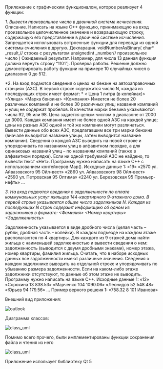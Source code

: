 Приложение с графическим функционалом, которое реализует 4 функции:


*1. Вывести произвольное число в двоичной системе исчисления.*
Описание.
Написать на языке С++ функцию, принимающую на вход произвольное целочисленное
значение и возвращающую строку, содержащую его представление в двоичной системе
исчисления. Запрещается использовать встроенные функции для перевода из одной
системы счисления в другую.
Декларация.
voidNumberAsBinary(
char* _result,// строка с результатом
unsignedint _number// произвольное число
)
Ожидаемый результат.
Например, для числа 13 данная функция должна вернуть строку “1101”;.
Проверка работы.
Решение должно демонстрировать работу функции на примере 10 случайных чисел в
диапазоне 0 до 512.

*2. На вход подаются сведения о ценах на бензин на автозаправочных станциях (АЗС). В
первой строке содержится число N, каждая из последующих строк имеет формат: *
< Цена 1 литра (в копейках)> <Улица> <Марка бензина> <Компания>
Имеется не более 20 различных компаний и не более 30 различных улиц; названия
компаний и улиц не содержат пробелов. В качестве марки бензина указываются числа 92,
95 или 98. Цена задается целым числом в диапазоне от 2000 до 3000. Каждая компания
имеет не более одной АЗС на каждой улице; цены на разных АЗС одной и той же
компании могут различаться. Вывести данные обо всех АЗС, предлагавшим все три марки
бензина (вначале выводится название улицы, затем выводится название компании).
Сведения о каждой АЗС выводить на новой строке и упорядочивать по названиям улиц в
алфавитном порядке, а для одинаковых названий улиц – по названиям компаний (также в
алфавитном порядке). Если ни одной требуемой АЗС не найдено, то вывести текст «Нет».
Программу нужно написать на языке С++ с использованием контейнеров Map().
Исходные данные
1: «19»
«2570 ул. Айвазовского 95 Ойл-вест»
«2860 ул. Айвазовского 98 Ойл-вест»
«2590 ул. Петровская 95 Оптима»
«2240 ул. Березовская 95 Премьер-нефть»
…

*3. На вход подаются сведения о задолженности по оплате коммунальных услуг жильцов
144-квартирного 9-этажного дома. В первой строке указывается общее число задолжников
N. Каждая из последующих N строк содержит информацию об одном из задолжников в
формате:
<Фамилия> <Номер квартиры> <Задолженность>*

Задолженность указывается в виде дробного числа (целая часть – рубли, дробная часть –
копейки). В каждом подъезде на каждом этаже располагаются по 4 квартиры. Для каждого
из 9 этажей дома найти жильца с наименьшей задолженностью и вывести сведения о нем:
задолженность (выводится с двумя дробными знаками), номер этажа, номер квартиры,
фамилия жильца. Считать, что в наборе исходных данных все задолженности имеют
различные значения. Сведения о каждом задолжнике выводить на отдельной строке и
упорядочивать по убыванию размера задолженности. Если на каком-либо этаже
задолжники отсутствуют, то данные об этом этаже не выводить.
Программу нужно написать на языке С++.
Исходные данные
1: «12»
«Сорокина 13 838.53»
«Марченко 104 1090.06»
«Леонидов 52 548.48»
«Юрьев 94 179.56»
…
Пример верного решеия
1: «758.32 8 101 Иванова»

Внешний вид приложения:


![outlook](images/outlook.jpg)


Диаграмма классов:


![class_uml](images/class_uml.jpg)

Помимо всего прочего, были имплементированы функции сохранения файла и чтения из него


![class_uml](images/class_uml.jpg)


Приложение использует библиотеку Qt 5